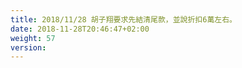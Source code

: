 ```yaml
---
title: 2018/11/28 胡子翔要求先結清尾款，並說折扣6萬左右。
date: 2018-11-28T20:46:47+02:00
weight: 57
version: 
---
```

